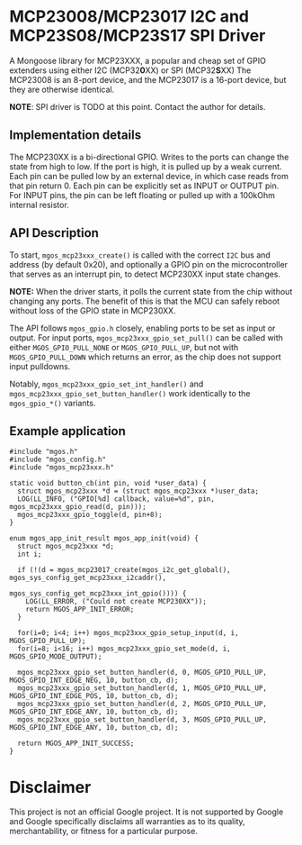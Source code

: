 # MCP23008/MCP23017 I2C and MCP23S08/MCP23S17 SPI Driver

A Mongoose library for MCP23XXX, a popular and cheap set of GPIO extenders using
either I2C (MCP32**0**XX) or SPI (MCP32**S**XX)
The MCP23008 is an 8-port device, and the MCP23017 is a 16-port device, but they are
otherwise identical.

**NOTE**: SPI driver is TODO at this point. Contact the author for details.

## Implementation details

The MCP230XX is a bi-directional GPIO.  Writes to the ports can change the state
from high to low.  If the port is high, it is pulled up by a weak current. Each
pin can be pulled low by an external device, in which case reads from that pin
return 0. Each pin can be explicitly set as INPUT or OUTPUT pin. For INPUT pins,
the pin can be left floating or pulled up with a 100kOhm internal resistor.

## API Description

To start, `mgos_mcp23xxx_create()` is called with the correct `I2C` bus and
address (by default 0x20), and optionally a GPIO pin on the microcontroller that
serves as an interrupt pin, to detect MCP230XX input state changes.

**NOTE:** When the driver starts, it polls the current state from the chip
without changing any ports. The benefit of this is that the MCU can safely
reboot without loss of the GPIO state in MCP230XX.

The API follows `mgos_gpio.h` closely, enabling ports to be set as input or output.
For input ports, `mgos_mcp23xxx_gpio_set_pull()` can be called with either
`MGOS_GPIO_PULL_NONE` or `MGOS_GPIO_PULL_UP`, but not with `MGOS_GPIO_PULL_DOWN`
which returns an error, as the chip does not support input pulldowns.

Notably, `mgos_mcp23xxx_gpio_set_int_handler()` and `mgos_mcp23xxx_gpio_set_button_handler()`
work identically to the `mgos_gpio_*()` variants.

## Example application

```
#include "mgos.h"
#include "mgos_config.h"
#include "mgos_mcp23xxx.h"

static void button_cb(int pin, void *user_data) {
  struct mgos_mcp23xxx *d = (struct mgos_mcp23xxx *)user_data;
  LOG(LL_INFO, ("GPIO[%d] callback, value=%d", pin, mgos_mcp23xxx_gpio_read(d, pin)));
  mgos_mcp23xxx_gpio_toggle(d, pin+8);
}

enum mgos_app_init_result mgos_app_init(void) {
  struct mgos_mcp23xxx *d;
  int i;

  if (!(d = mgos_mcp23017_create(mgos_i2c_get_global(), mgos_sys_config_get_mcp23xxx_i2caddr(),
                                mgos_sys_config_get_mcp23xxx_int_gpio()))) {
    LOG(LL_ERROR, ("Could not create MCP230XX"));
    return MGOS_APP_INIT_ERROR;
  }

  for(i=0; i<4; i++) mgos_mcp23xxx_gpio_setup_input(d, i, MGOS_GPIO_PULL_UP);
  for(i=8; i<16; i++) mgos_mcp23xxx_gpio_set_mode(d, i, MGOS_GPIO_MODE_OUTPUT);

  mgos_mcp23xxx_gpio_set_button_handler(d, 0, MGOS_GPIO_PULL_UP, MGOS_GPIO_INT_EDGE_NEG, 10, button_cb, d);
  mgos_mcp23xxx_gpio_set_button_handler(d, 1, MGOS_GPIO_PULL_UP, MGOS_GPIO_INT_EDGE_POS, 10, button_cb, d);
  mgos_mcp23xxx_gpio_set_button_handler(d, 2, MGOS_GPIO_PULL_UP, MGOS_GPIO_INT_EDGE_ANY, 10, button_cb, d);
  mgos_mcp23xxx_gpio_set_button_handler(d, 3, MGOS_GPIO_PULL_UP, MGOS_GPIO_INT_EDGE_ANY, 10, button_cb, d);

  return MGOS_APP_INIT_SUCCESS;
}
```

# Disclaimer

This project is not an official Google project. It is not supported by Google
and Google specifically disclaims all warranties as to its quality,
merchantability, or fitness for a particular purpose.
